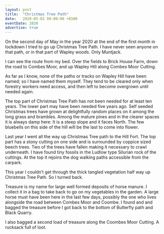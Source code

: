 ```yaml
---
layout: post
title:  "Christmas Tree Path"
date:   2020-05-02 09:00:00 +0100
eventDate: 2020
advertise: true
---
```


On the second day of May in the year 2020 at the end of the first month in lockdown I tried to go up Christmas Tree Path. I have never seen anyone on that path, or in that part of Wapley woods. Only Muntjack.

I can see the route from my bed. Over the fields to Brick House Farm, down the road to Combes Moor, and up Wapley Hill along Combes Moor Cutting. 

As far as I know, none of the paths or tracks on Wapley Hill have been named; so I have named them myself. They tend to be cleared only when forestry workers need access, and then left to become overgrown until needed again.

The top part of Christmas Tree Path has not been needed for at least ten years. The lower part may have been needed five years ago. Self seeded Christmas trees have grown at delightfully random places on it among the long grass and brambles. Among the mature pines and in the clearer spaces it is always damp here: It is a steep slope and it faces North. The few bluebells on this side of the hill will be the last to come into flower.

Last year I went all the way up Christmas Tree path to the Hill Fort. The top part has a stony cutting on one side and is surrounded by coppice sized beech trees. Two of the trees have fallen making it necessary to crawl underneath. I have found tiny fossils in the Ludlow type Silurian rock of the cuttings. At the top it rejoins the dog walking paths accessible from the carpark.

This year I couldn’t get through the thick tangled vegetation half way up Christmas Tree Path. So I turned back.

Treasure is my name for large well formed deposits of horse manure. I collect it in a bag to take back to go on my vegetables in the garden. A large horse must have been here in the last few days, possibly the one who lives alongside the road between Combes Moor and Coombe. I found and and bagged the treasure before I got back to the bottom of Butterfly path and Black Quarry.

I also bagged a second load of treasure along the Coombes Moor Cutting. A rucksack full of loot.
